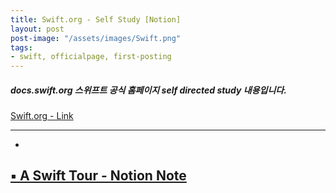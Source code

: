 ```yaml
---
title: Swift.org - Self Study [Notion]
layout: post
post-image: "/assets/images/Swift.png"
tags:
- swift, officialpage, first-posting
---
```


##### docs.swift.org 스위프트 공식 홈페이지 self directed study 내용입니다.
[ Swift.org  - Link](https://swift.org/)

---

-
   
    
    
    

    
##  [ ▪️  A Swift Tour - Notion Note](https://www.notion.so/Swift-org-A-Swift-Tour-6f109c0cd65d44efa78dfb90c0cbb7f8)